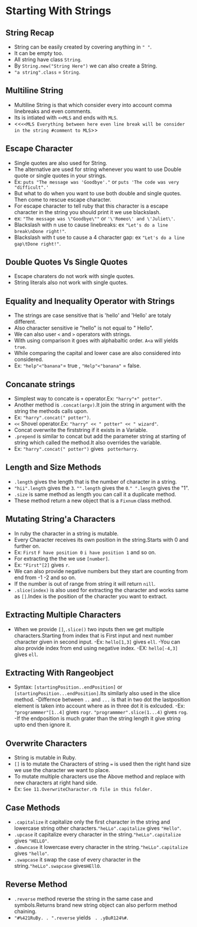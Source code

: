 # Starting With Strings
 ## String Recap
  - String can be easily created by covering anything in `" "`.
  - It can be empty too.
  - All string have class `String`.
  - By `String.new("String Here")` we can also create a String.
  - `"a string".class` = `String`.
 
 ## Multiline String
  - Multiline String is that which consider every into account comma linebreaks and even comments.
  - Its is intiated with `<<MLS` and ends with `MLS`.
  - <<`<<MLS Everything between here even line break will be consider in the string #comment to MLS`>>

 ## Escape Character
  - Single quotes are also used for String.
  - The alternative are used for string whenever you want to use Double quote or single quotes in your strings.
  - Ex: `puts "The message was 'Goodbye'."` or `puts 'The code was very "difficult".'`
  - But what to do when you want to use both double and single quotes. Then come to rescue escape character.
  - For escape character to tell ruby that this character is a escape character in the string you should print it we use blackslash.
  - ex: `"The message was \"Goodbye\""` or `'\'Romeo\' and \'Juliet\'`.
  - Blackslash with n use to cause linebreaks: ex `"Let's do a line break\nDone right!"`.
  - Blackslash with t use to cause a 4 character gap: ex `"Let's do a line gap\tDone right!"`.

 ## Double Quotes Vs Single Quotes
  - Escape charaters do not work with single quotes.
  - String literals also not work with single quotes.

 ## Equality and Inequality Operator with Strings
  - The strings are case sensitive that is 'hello' and 'Hello' are totaly different.
  - Also character sensitive ie "hello" is not equal to " Hello".
  - We can also user `<` and `>` operators with strings.
  - With using comparison it goes with alphabaltic order. `A<a` will yields `true`.
  - While comparing the capital and lower case are also considered into considered.
  - Ex: `"help"<"banana"`= true , `"Help"<"banana"` = false.

 ## Concanate strings
  - Simplest way to concate is `+` operator.Ex: `"harry"+" potter"`.
  - Another method is `.concat(argv)`.It join the string in argument with the string the methods calls upon.
  - Ex: `"harry".concat(" potter")`.
  - `<<` Shovel operator.Ex: `"harry" << " potter" << " wizard"`.
  - Concat overwrite the firststring if it exists in a Variable.
  - `.prepend` is similar to concat but add the parameter string at starting of string which called the method.It also overrides the variable.
  - Ex: `"harry".concat(" potter")` gives ` potterharry`.

 ## Length and Size Methods
  - `.length` gives the length that is the number of character in a string.
  - `"hii".length` gives the `3`. `"".length` gives the `0`.`" ".length` gives the "1".
  - `.size` is same method as length you can call it a duplicate method.
  - These method return a new object that is a `Fixnum` class method.

 ## Mutating String'a Characters
  - In ruby the character in a string is mutable.
  - Every Character receives its own position in the string.Starts with 0 and further on.
  - Ex: `First` `F have position 0` `i have position 1` and so on.
  - For extracting the the we use `[number]`.
  - Ex: `"First"[2]` gives `r`.
  - We can also provide negative numbers but they start are counting from end from -1 -2 and so on.
  - If the number is out of range from string it will return `nill`.
  - `.slice(index)` is also used for extracting the character and works same as `[]`.Index is the position of the character you want to extract.
 
 ## Extracting Multiple Characters
  - When we provide `[]`,`.slice()` two inputs then we get multiple characters.Starting from index that is First input and next number character given in second input.
  -Ex: `hello[1,3]` gives `ell`.
  -You can also provide index from end using negative index.
  -EX: `hello[-4,3]` gives `ell`.
 
 ## Extracting With Rangeobject
  - Syntax: `[startingPosition..endPosition]` or `[startingPosition...endPosition]`.Its similarly also used in the slice method.
  -Differnce between `..` and `...` is that in two dot the lastposition element is taken into account where as in three dot it is exlcuded.
  -Ex: `"programmmer"[1..4]` gives `rogr`. `"programmmer".slice(1...4)` gives `rog`.
  -If the endposition is much grater than the string length it give string upto end then ignore it.

 ## Overwrite Characters
  - String is mutable in Ruby.
  - `[]` is to mutate the Characters of string `=` is used then the right hand size we use the character we want to place.
  - To mutate multiple characters use the Above method and replace with new characters at right hand side.
  - Ex: `See 11.OverwriteCharacter.rb file in this folder.`

 ## Case Methods
  - `.capitalize` it capitalize only the first character in the string and lowercase string other characters.`"heLLo".capitalize` gives `"Hello"`.
  - `.upcase` it capitalize every character in the string.`"heLLo".capitalize` gives `"HELLO"`.
  - `.downcase` it lowercase every character in the string.`"heLLo".capitalize` gives `"hello"`.
  - `.swapcase` it swap the case of every character in the string.`"heLLo".swapcase` gives`HEllO`.
 
 ## Reverse Method
  - `.reverse` method reverse the string in the same case and symbols.Returns brand new string object can also perform method chaining.
  - `"#%421RuBy. . ".reverse` yields ` . .yBuR124%#`.